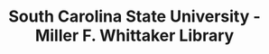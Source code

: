 ---
layout: repo
title: "South Carolina State University - Miller F. Whittaker Library"
id: 2157
permalink: repos/2157/
---
